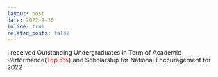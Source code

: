 ```yaml
---
layout: post
date: 2022-9-30 
inline: true
related_posts: false
---
```

I received Outstanding Undergraduates in Term of Academic Performance(<span style="color: red;">Top 5%</span>) and Scholarship for National Encouragement for 2022